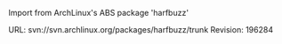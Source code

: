 Import from ArchLinux's ABS package 'harfbuzz'

URL: svn://svn.archlinux.org/packages/harfbuzz/trunk
Revision: 196284
